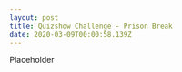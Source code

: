 ```yaml
---
layout: post
title: Quizshow Challenge - Prison Break
date: 2020-03-09T00:00:58.139Z
---
```

Placeholder
